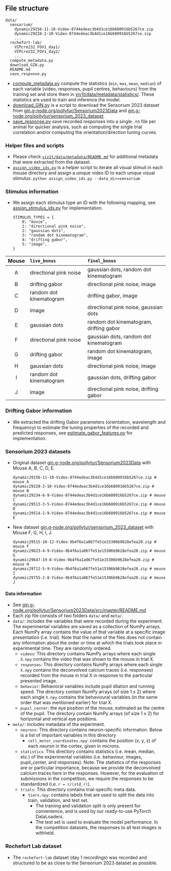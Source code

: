 ## File structure

```
data/
  sensorium/
    dynamic29156-11-10-Video-8744edeac3b4d1ce16b680916b5267ce.zip
    dynamic29228-2-10-Video-8744edeac3b4d1ce16b680916b5267ce.zip
    ...
  rochefort-lab/
    VIPcre232_FOV1_day1/
    VIPcre232_FOV1_day2/
    ...
  compute_metadata.py
  download_GIN.py
  README.md
  save_response.py
```
- [compute_metadata.py](compute_metadata.py) compute the statistics (`min`, `max`, `mean`, `median`) of each variable (video, responses, pupil centres, behaviours) from the training set and store them in [viv1t/data/metadata/statistics/](../viv1t/data/metadata/statistics). These statistics are used to train and inference the model.
- [download_GIN.py](download_GIN.py) is a script to download the Sensorium 2023 dataset from [gin.g-node.org/pollytur/Sensorium2023Data](https://gin.g-node.org/pollytur/Sensorium2023Data) and [gin.g-node.org/pollytur/sensorium_2023_dataset](https://gin.g-node.org/pollytur/sensorium_2023_dataset).
- [save_response.py](save_response.py) save recorded responses into a single `.h5` file per animal for quicker analysis, such as computing the single trial correlation and/or computing the orientation/direction tuning curves.

### Helper files and scripts
- Please check [`viv1t/data/metadata/README.md`](../viv1t/data/metadata/README.md) for additional metadata that were extracted from the dataset.
- [`assign_video_ids.py`](../misc/assign_video_ids.py) is a helper script to iterate all visual stimuli in each mouse directory and assign a unique video ID to each unique visual stimulus: `python assign_video_ids.py --data_dir=sensorium`

### Stimulus information
- We assign each stimulus type an ID with the following mapping, see [assign_stimulus_ids.py](../misc/assign_stimulus_ids.py) for implementation.
  ```
  STIMULUS_TYPES = {
      0: "movie",
      1: "directional pink noise",
      2: "gaussian dots",
      3: "random dot kinematogram",
      4: "drifting gabor",
      5: "image",
  }
  ```
| Mouse | `live_bonus`            | `final_bonus`                           | 
|:-----:|:------------------------|:----------------------------------------|
|   A   | directional pink noise  | gaussian dots, random dot kinematogram  |
|   B   | drifting gabor          | directional pink noise, image           |
|   C   | random dot kinematogram | drifting gabor, image                   |
|   D   | image                   | directional pink noise, gaussian dots   |
|   E   | gaussian dots           | random dot kinematogram, drifting gabor |
|   F   | directional pink noise  | gaussian dots, random dot kinematogram  |
|   G   | drifting gabor          | random dot kinematogram, image          |
|   H   | gaussian dots           | directional pink noise, image           |
|   I   | random dot kinematogram | gaussian dots, drifting gabor           |
|   J   | image                   | directional pink noise, drifting gabor  |

### Drifting Gabor information
- We extracted the drifting Gabor parameters (orientation, wavelength and frequency) to estimate the tuning properties of the recorded and predicted responses, see [estimate_gabor_features.py](../tuning_direction/extract_gabor_features.py) for implementation.

### Sensorium 2023 datasets
- Original dataset [gin.g-node.org/pollytur/Sensorium2023Data](https://gin.g-node.org/pollytur/Sensorium2023Data) with Mouse A, B, C, D, E.
  ```
  dynamic29156-11-10-Video-8744edeac3b4d1ce16b680916b5267ce.zip # mouse A
  dynamic29228-2-10-Video-8744edeac3b4d1ce16b680916b5267ce.zip # mouse B
  dynamic29234-6-9-Video-8744edeac3b4d1ce16b680916b5267ce.zip # mouse C
  dynamic29513-3-5-Video-8744edeac3b4d1ce16b680916b5267ce.zip # mouse D
  dynamic29514-2-9-Video-8744edeac3b4d1ce16b680916b5267ce.zip # mouse E
  ```
- New dataset [gin.g-node.org/pollytur/sensorium_2023_dataset](https://gin.g-node.org/pollytur/sensorium_2023_dataset) with Mouse F, G, H, I, J.
  ```
  dynamic29515-10-12-Video-9b4f6a1a067fe51e15306b9628efea20.zip # mouse F
  dynamic29623-4-9-Video-9b4f6a1a067fe51e15306b9628efea20.zip # mouse G
  dynamic29647-19-8-Video-9b4f6a1a067fe51e15306b9628efea20.zip # mouse H
  dynamic29712-5-9-Video-9b4f6a1a067fe51e15306b9628efea20.zip # mouse I
  dynamic29755-2-8-Video-9b4f6a1a067fe51e15306b9628efea20.zip # mouse J
  ```
  
#### Data information
- See [gin.g-node.org/pollytur/Sensorium2023Data/src/master/README.md](https://gin.g-node.org/pollytur/Sensorium2023Data/src/master/README.md)
- Each zip file consists of two folders `data/` and `meta/`.
- `data/`: includes the variables that were recorded during the experiment. The experimental variables are saved as a collection of NumPy arrays. Each NumPy array contains the value of that variable at a specific image presentation (i.e. trial). Note that the name of the files does not contain any information about the order or time at which the trials took place in experimental time. They are randomly ordered.
  - `videos`: This directory contains NumPy arrays where each single `X.npy` contains the video that was shown to the mouse in trial X.
  - `responses`: This directory contains NumPy arrays where each single `X.npy` contains the deconvolved calcium traces (i.e. responses) recorded from the mouse in trial X in response to the particular presented image.
  - `behavior`: Behavioral variables include pupil dilation and running speed. The directory contain NumPy arrays (of size 1 x 2) where each single `X.npy` contains the behavioural variables (in the same order that was mentioned earlier) for trial X.
  - `pupil_center`: the eye position of the mouse, estimated as the centre of the pupil. The directory contain NumPy arrays (of size 1 x 2) for horizontal and vertical eye positions.
- `meta/`: includes metadata of the experiment.
  - `neurons`: This directory contains neuron-specific information. Below is a list of important variables in this directory
    - `cell_motor_coordinates.npy`: contains the position (x, y, z) of each neuron in the cortex, given in microns.
  - `statistics`: This directory contains statistics (i.e. mean, median, etc.) of the experimental variables (i.e. behaviour, images, pupil_center, and responses).
    Note: The statistics of the responses are or particular importance, because we provide the deconvolved calcium traces here in the responses.
    However, for the evaluation of submissions in the competition, we require the responses to be standardized (i.e. `r = r/(std_r)`).
  - `trials`: This directory contains trial-specific meta data.
    - `tiers.npy`: contains labels that are used to split the data into train, validation, and test set.
      - The training and validation split is only present for convenience, and is used by our ready-to-use PyTorch DataLoaders.
      - The test set is used to evaluate the model performance. In the competition datasets, the responses to all test images is withheld.

### Rochefort Lab dataset
- The `rochefort-lab` dataset (day 1 recordings) was recorded and structured to be as close to the Sensorium 2023 dataset as possible.
